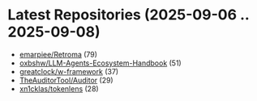 # Latest Repositories (2025-09-06 .. 2025-09-08)

- [emarpiee/Retroma](https://github.com/emarpiee/Retroma) (79)
- [oxbshw/LLM-Agents-Ecosystem-Handbook](https://github.com/oxbshw/LLM-Agents-Ecosystem-Handbook) (51)
- [greatclock/w-framework](https://github.com/greatclock/w-framework) (37)
- [TheAuditorTool/Auditor](https://github.com/TheAuditorTool/Auditor) (29)
- [xn1cklas/tokenlens](https://github.com/xn1cklas/tokenlens) (28)
